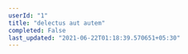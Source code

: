 ```yaml
---
userId: "1"
title: "delectus aut autem"
completed: False
last_updated: "2021-06-22T01:18:39.570651+05:30"
---
```

